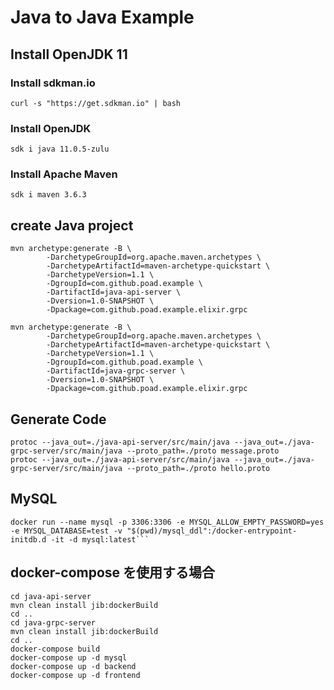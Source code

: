 # Java to Java Example

## Install OpenJDK 11

### Install sdkman.io
```$bash
curl -s "https://get.sdkman.io" | bash
```

### Install OpenJDK
```$bash
sdk i java 11.0.5-zulu
```

### Install Apache Maven
```$bash
sdk i maven 3.6.3
```

## create Java project
```$bash
mvn archetype:generate -B \
        -DarchetypeGroupId=org.apache.maven.archetypes \
        -DarchetypeArtifactId=maven-archetype-quickstart \
        -DarchetypeVersion=1.1 \
        -DgroupId=com.github.poad.example \
        -DartifactId=java-api-server \
        -Dversion=1.0-SNAPSHOT \
        -Dpackage=com.github.poad.example.elixir.grpc

mvn archetype:generate -B \
        -DarchetypeGroupId=org.apache.maven.archetypes \
        -DarchetypeArtifactId=maven-archetype-quickstart \
        -DarchetypeVersion=1.1 \
        -DgroupId=com.github.poad.example \
        -DartifactId=java-grpc-server \
        -Dversion=1.0-SNAPSHOT \
        -Dpackage=com.github.poad.example.elixir.grpc
```

## Generate Code

```$bash
protoc --java_out=./java-api-server/src/main/java --java_out=./java-grpc-server/src/main/java --proto_path=./proto message.proto
protoc --java_out=./java-api-server/src/main/java --java_out=./java-grpc-server/src/main/java --proto_path=./proto hello.proto
```

## MySQL

```$bash
docker run --name mysql -p 3306:3306 -e MYSQL_ALLOW_EMPTY_PASSWORD=yes -e MYSQL_DATABASE=test -v "$(pwd)/mysql_ddl":/docker-entrypoint-initdb.d -it -d mysql:latest```
```

## docker-compose を使用する場合

```$bash
cd java-api-server
mvn clean install jib:dockerBuild
cd ..
cd java-grpc-server
mvn clean install jib:dockerBuild
cd ..
docker-compose build
docker-compose up -d mysql
docker-compose up -d backend
docker-compose up -d frontend
```
